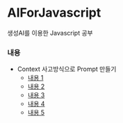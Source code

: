 # AIForJavascript
생성AI를 이용한 Javascript 공부

### 내용

- Context 사고방식으로 Prompt 만들기
	+ [내용 1](doc/1.context/doc/1.context/Context_thinking_1.md)
	+ [내용 2](doc/1.context/doc/1.context/Context_thinking_1.md)
	+ [내용 3 ](doc/1.context/doc/1.context/Context_thinking_1.md)
	+ [내용 4 ](doc/1.context/doc/1.context/Context_thinking_1.md)
	+ [내용 5 ](doc/1.context/doc/1.context/Context_thinking_1.md)
